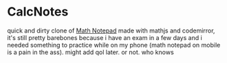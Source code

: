 # CalcNotes

quick and dirty clone of [Math Notepad](https://mathnotepad.com/) made with mathjs and codemirror, it's still pretty barebones because i have an exam in a few days and i needed something to practice while on my phone (math notepad on mobile is a pain in the ass). might add qol later. or not. who knows
